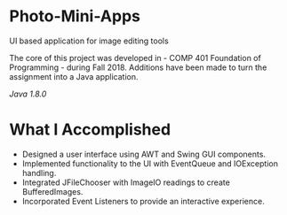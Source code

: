 # Photo-Mini-Apps
UI based application for image editing tools

The core of this project was developed in - COMP 401 Foundation of Programming - during Fall 2018.
Additions have been made to turn the assignment into a Java application.

*Java 1.8.0*

# What I Accomplished

* Designed a user interface using AWT and Swing GUI components.
* Implemented functionality to the UI with EventQueue and IOException handling.
* Integrated JFileChooser with ImageIO readings to create BufferedImages. 
* Incorporated Event Listeners to provide an interactive experience.
